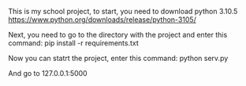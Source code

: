 This is my school project, to start, you need to download python 3.10.5 https://www.python.org/downloads/release/python-3105/

Next, you need to go to the directory with the project and enter this command: pip install -r requirements.txt

Now you can statrt the project, enter this command: python serv.py

And go to 127.0.0.1:5000
